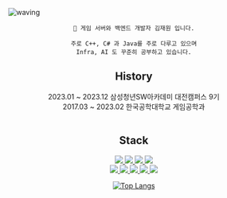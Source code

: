![waving](https://capsule-render.vercel.app/api?type=waving&height=200&text=Kanaloa&fontAlign=80&fontAlignY=40&color=gradient)

<div align="center">
	
  	👋 게임 서버와 백엔드 개발자 김재원 입니다.

	주로 C++, C# 과 Java를 주로 다루고 있으며
	Infra, AI 도 꾸준히 공부하고 있습니다.
<p>
	<h2>History</h2>
	2023.01 ~ 2023.12 삼성청년SW아카데미 대전캠퍼스 9기 <br>
	2017.03 ~ 2023.02 한국공학대학교 게임공학과 <br><br>
</p>
<p>
	<h2>Stack</h2>
	<a href="https://en.cppreference.com/w/" target="_blank">
		<img src="https://img.shields.io/badge/C++-00599C?style={flat}&logo=C%2B%2B&logoColor=white"/>
	</a>
	<a href="https://www.python.org/" target="_blank">
	  <img src="https://img.shields.io/badge/SpringBoot-6DB33F?style={flat}&logo=springboot&logoColor=white"/> 
	</a>
	<a href="https://www.python.org/" target="_blank">
	  <img src="https://img.shields.io/badge/.NET-512BD4?style={flat}&logo=dotnet&logoColor=white"/> 
	</a>
	<a href="https://www.python.org/" target="_blank">
	  <img src="https://img.shields.io/badge/Python-3776AB?style={flat}&logo=python&logoColor=white"/> 
	</a>
	</br>
	<a href="https://en.cppreference.com/w/" target="_blank">
		<img src="https://img.shields.io/badge/Unity-000000?style={flat}&logo=Unity&logoColor=white"/>
	</a>
	<a href="https://en.cppreference.com/w/" target="_blank">
		<img src="https://img.shields.io/badge/AWS-232F3E?style={flat}&logo=amazonaws&logoColor=white"/>
	</a>
 	<a href="https://en.cppreference.com/w/" target="_blank">
		<img src="https://img.shields.io/badge/OpenAI-412991?style={flat}&logo=openai&logoColor=white"/>
	</a>
 	<a href="https://en.cppreference.com/w/" target="_blank">
		<img src="https://img.shields.io/badge/Docker-2496ED?style={flat}&logo=docker&logoColor=white"/>
	</a>
 	<a href="https://en.cppreference.com/w/" target="_blank">
		<img src="https://img.shields.io/badge/MySQL-4479A1?style={flat}&logo=mysql&logoColor=white"/>
	</a>
</p>


[![Top Langs](https://github-readme-stats.vercel.app/api/top-langs/?username=Kanaloa21&layout=compact)](https://github.com/anuraghazra/github-readme-stats)


</div>
